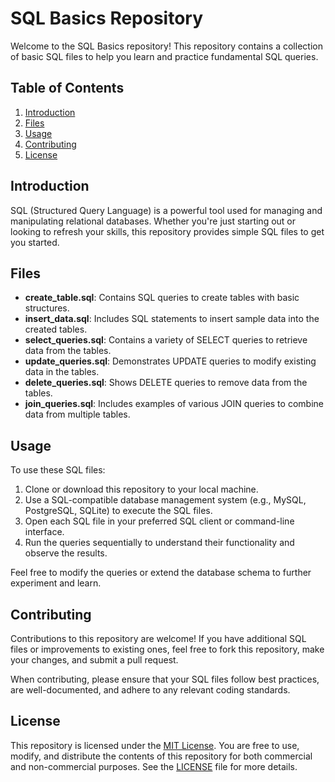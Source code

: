 # SQL Basics Repository

Welcome to the SQL Basics repository! This repository contains a collection of basic SQL files to help you learn and practice fundamental SQL queries.

## Table of Contents

1. [Introduction](#introduction)
2. [Files](#files)
3. [Usage](#usage)
4. [Contributing](#contributing)
5. [License](#license)

## Introduction

SQL (Structured Query Language) is a powerful tool used for managing and manipulating relational databases. Whether you're just starting out or looking to refresh your skills, this repository provides simple SQL files to get you started.

## Files

- **create_table.sql**: Contains SQL queries to create tables with basic structures.
- **insert_data.sql**: Includes SQL statements to insert sample data into the created tables.
- **select_queries.sql**: Contains a variety of SELECT queries to retrieve data from the tables.
- **update_queries.sql**: Demonstrates UPDATE queries to modify existing data in the tables.
- **delete_queries.sql**: Shows DELETE queries to remove data from the tables.
- **join_queries.sql**: Includes examples of various JOIN queries to combine data from multiple tables.

## Usage

To use these SQL files:

1. Clone or download this repository to your local machine.
2. Use a SQL-compatible database management system (e.g., MySQL, PostgreSQL, SQLite) to execute the SQL files.
3. Open each SQL file in your preferred SQL client or command-line interface.
4. Run the queries sequentially to understand their functionality and observe the results.

Feel free to modify the queries or extend the database schema to further experiment and learn.

## Contributing

Contributions to this repository are welcome! If you have additional SQL files or improvements to existing ones, feel free to fork this repository, make your changes, and submit a pull request.

When contributing, please ensure that your SQL files follow best practices, are well-documented, and adhere to any relevant coding standards.

## License

This repository is licensed under the [MIT License](LICENSE). You are free to use, modify, and distribute the contents of this repository for both commercial and non-commercial purposes. See the [LICENSE](LICENSE) file for more details.
